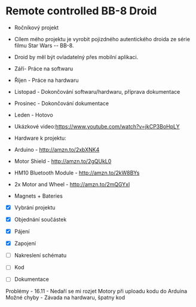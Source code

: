 # Remote controlled BB-8 Droid

- Ročníkový projekt
  
- Cílem mého projektu je vyrobit pojizdného autentického droida ze série filmu Star Wars -- BB-8.  
- Droid by měl být ovladatelný přes mobilní aplikaci.
 

- Září- Práce na softwaru
- Říjen - Práce na hardwaru
- Listopad - Dokončování softwaru/hardwaru, příprava dokumentace
- Prosinec - Dokončování dokumentace
- Leden - Hotovo


- Ukázkové video:https://www.youtube.com/watch?v=jkCP3BoHpLY


- Hardware k projektu:
- Arduino - http://amzn.to/2xbXNK4
- Motor Shield - http://amzn.to/2gQUkL0
- HM10 Bluetooth Module - http://amzn.to/2kW8BYs
- 2x Motor and Wheel - http://amzn.to/2mQGYxl
- Magnets + Bateries


 
 
 
 - [X] Vybrání projektu
 - [X] Objednání součástek
 - [X] Pájení
 - [X] Zapojení
 - [ ] Nakreslení schématu
 - [ ] Kod
 - [ ] Dokumentace









Problémy - 16.11 - Nedaří se mi rozjet Motory při uploadu kodu do Arduina
                   Možné chyby - Závada na hardwaru, špatny kod 
